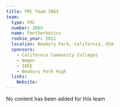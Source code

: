 ```yaml
---
title: FRC Team 3863
team:
  type: FRC
  number: 3863
  name: Pantherbotics
  rookie_year: 2011
  location: Newbury Park, California, USA
  sponsors:
    - California Community Colleges
    - Amgen
    - IEEE
    - Newbury Park High
  links:
    Website: 
---
```

No content has been added for this team